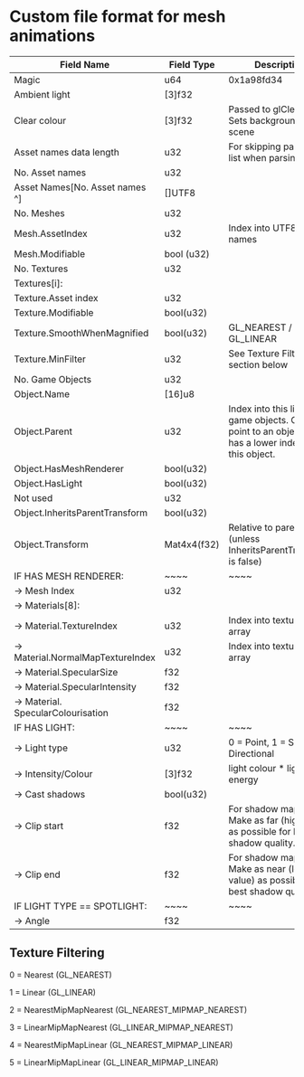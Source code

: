 # Custom file format for mesh animations

Field Name | Field Type | Description
---------- | ---------- | -----------
Magic | u64 | 0x1a98fd34
Ambient light | [3]f32 | 	
Clear colour | [3]f32 | Passed to glClearColor. Sets background of scene
Asset names data length | u32 | For skipping past asset list when parsing file
No. Asset names | u32 | 
Asset Names[No. Asset names ^] | []UTF8 | 
No. Meshes | u32 | 
  Mesh.AssetIndex | u32 | Index into UTF8[] asset names
  Mesh.Modifiable | bool (u32) | 	
No. Textures | u32 | 	
Textures[i]: |  | 		
  Texture.Asset index | u32 | 	
  Texture.Modifiable | bool(u32) | 	
  Texture.SmoothWhenMagnified | bool(u32) | GL_NEAREST / GL_LINEAR
  Texture.MinFilter | u32 | See Texture Filtering section below
No. Game Objects | u32 | 
  Object.Name | [16]u8 | 	
  Object.Parent | u32 | Index into this list of game objects. Can only point to an object that has a lower index than this object.
  Object.HasMeshRenderer | bool(u32) | 	
  Object.HasLight | bool(u32) | 	
  Not used | u32 | 
  Object.InheritsParentTransform | bool(u32) | 	
  Object.Transform | Mat4x4(f32) | 	Relative to parent (unless InheritsParentTransform is false)
  IF HAS MESH RENDERER: | ~~~~ | ~~~~
    -> Mesh Index | u32 | 
    -> Materials[8]: |  | 		
      -> Material.TextureIndex | u32 | Index into textures array
      -> Material.NormalMapTextureIndex | u32 | Index into textures array
      -> Material.SpecularSize | f32 | 
      -> Material.SpecularIntensity | f32 | 
     -> Material. SpecularColourisation | f32 | 
IF HAS LIGHT: | ~~~~ | ~~~~
  -> Light type | u32 | 0 = Point, 1 = Spot, 2 = Directional
  -> Intensity/Colour | [3]f32 | light colour * light energy
  -> Cast shadows | bool(u32) | 	
  -> Clip start | f32 | For shadow maps. Make as far (high value) as possible for best shadow quality.
  -> Clip end | f32 | For shadow maps. Make as near (low value) as possible for best shadow quality
  IF LIGHT TYPE == SPOTLIGHT: | ~~~~ | ~~~~
    -> Angle | f32 | 

## Texture Filtering
0 = Nearest (GL_NEAREST)

1 = Linear (GL_LINEAR)

2 = NearestMipMapNearest (GL_NEAREST_MIPMAP_NEAREST)

3 = LinearMipMapNearest (GL_LINEAR_MIPMAP_NEAREST)

4 = NearestMipMapLinear (GL_NEAREST_MIPMAP_LINEAR)

5 = LinearMipMapLinear (GL_LINEAR_MIPMAP_LINEAR)
